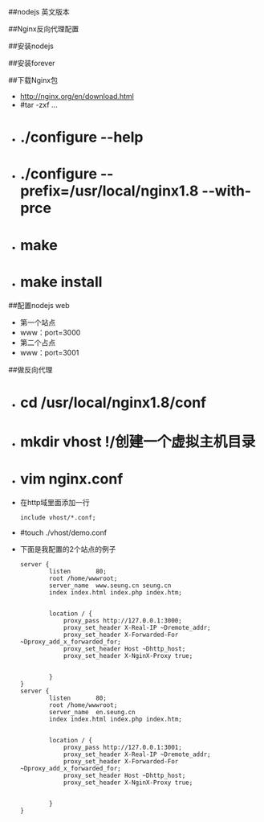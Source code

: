 ##nodejs
    英文版本
    
    
##Nginx反向代理配置


##安装nodejs



##安装forever



##下载Nginx包
-	http://nginx.org/en/download.html
-	#tar -zxf ...
-	# ./configure --help
-	# ./configure --prefix=/usr/local/nginx1.8 --with-prce
-	# make
-	# make install


##配置nodejs web

-	第一个站点
-	www：port=3000
-	第二个占点
-	www：port=3001

##做反向代理

-	# cd /usr/local/nginx1.8/conf
-	# mkdir vhost  !/创建一个虚拟主机目录
-	# vim nginx.conf
-	在http域里面添加一行
	
    	include vhost/*.conf;
-	#touch ./vhost/demo.conf


-	下面是我配置的2个站点的例子


		server {
		        listen       80;
		        root /home/wwwroot;
		        server_name  www.seung.cn seung.cn
		        index index.html index.php index.htm;
		
		
		        location / {
		            proxy_pass http://127.0.0.1:3000;
		            proxy_set_header X-Real-IP ~Dremote_addr;
		            proxy_set_header X-Forwarded-For ~Dproxy_add_x_forwarded_for;
		            proxy_set_header Host ~Dhttp_host;
		            proxy_set_header X-NginX-Proxy true;
		
		
		        }
		}
		server {
		        listen       80;
		        root /home/wwwroot;
		        server_name  en.seung.cn
		        index index.html index.php index.htm;
		
		
		        location / {
		            proxy_pass http://127.0.0.1:3001;
		            proxy_set_header X-Real-IP ~Dremote_addr;
		            proxy_set_header X-Forwarded-For ~Dproxy_add_x_forwarded_for;
		            proxy_set_header Host ~Dhttp_host;
		            proxy_set_header X-NginX-Proxy true;
		
		
		        }
		}
		
		
		
